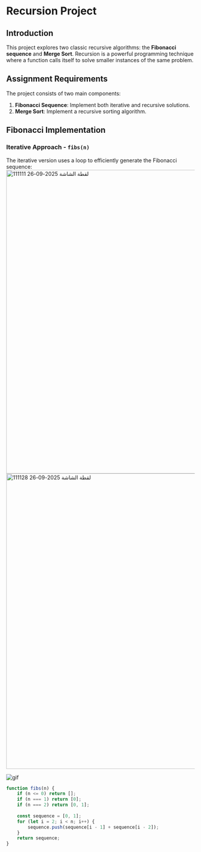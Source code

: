 # Recursion Project

## Introduction
This project explores two classic recursive algorithms: the **Fibonacci sequence** and **Merge Sort**. Recursion is a powerful programming technique where a function calls itself to solve smaller instances of the same problem.

## Assignment Requirements
The project consists of two main components:

1. **Fibonacci Sequence**: Implement both iterative and recursive solutions.
2. **Merge Sort**: Implement a recursive sorting algorithm.

## Fibonacci Implementation

### Iterative Approach - `fibs(n)`
The iterative version uses a loop to efficiently generate the Fibonacci sequence:
<img width="1537" height="812" alt="لقطة الشاشة 2025-09-26 111111" src="https://github.com/user-attachments/assets/822492d2-c12b-4b59-b9c2-04202eebcdfa" />
<img width="1212" height="790" alt="لقطة الشاشة 2025-09-26 111128" src="https://github.com/user-attachments/assets/52650a20-5061-4b0e-ac87-ced8006d0a10" />

![gif](https://github.com/user-attachments/assets/8fd6fb5d-4330-4273-8cb1-56ace4dfb610)

```javascript
function fibs(n) {
    if (n <= 0) return [];
    if (n === 1) return [0];
    if (n === 2) return [0, 1];
    
    const sequence = [0, 1];
    for (let i = 2; i < n; i++) {
        sequence.push(sequence[i - 1] + sequence[i - 2]);
    }
    return sequence;
}


